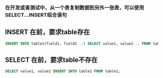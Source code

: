 ### 在开发或者测试中，从一个表复制数据到另外一张表，可以使用SELECT...INSERT组合语句

## INSERT 在前，要求table存在

```sql
INSERT INTO table1(field1, field2...) SELECT value1, value2... FROM table2
```

## SELECT 在前，要求table不存在

```sql
SELECT value1, value2 INSERT INTO table2 FROM table1;
```